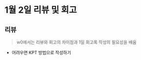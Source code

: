 1월 2일 리뷰 및 회고
=================

리뷰
---
> w0에서는 리뷰와 회고의 차이점과 1일 회고록 작성의 필요성을 배움
* 어려우면 KPT 방법으로 작성하기

